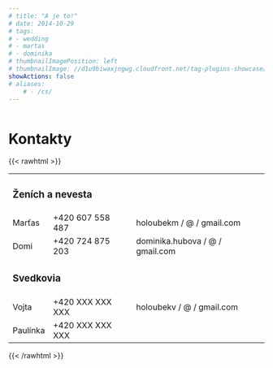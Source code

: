 ```yaml
---
# title: "A je to!"
# date: 2014-10-29
# tags:
# - wedding
# - martas
# - dominika
# thumbnailImagePosition: left
# thumbnailImage: //d1u9biwaxjngwg.cloudfront.net/tag-plugins-showcase/car-6-140.jpg
showActions: false
# aliases:
    # - /cs/
---
```


<!-- {{< toc >}} -->

<!-- <br/> -->
<p style="margin: 0px; line-height: 0px"> &nbsp; </p>

# Kontakty

{{< rawhtml >}}
<table>
    <tbody>
        <tr>
            <td colspan="3">
                <h3>Ženích a nevesta</h3>
            </td>
        </tr>
        <tr>
            <td>Marťas</td>
            <td>+420 607 558 487</td>
            <td>holoubekm / @ / gmail.com</td>
        </tr>
        <tr></tr>
        <tr>
            <td>Domi</td>
            <td>+420 724 875 203</td>
            <td>dominika.hubova / @ / gmail.com</td>
        </tr>
        <tr>
            <td colspan="3">
                <h3>Svedkovia</h3>
            </td>
        </tr>
        <tr>
            <td>Vojta</td>
            <td>+420 XXX XXX XXX</td>
            <td>holoubekv / @ / gmail.com</td>
        </tr>
        <tr></tr>
        <tr>
            <td>Paulínka</td>
            <td>+420 XXX XXX XXX</td>
            <td></td>
        </tr>
    </tbody>
</table>
{{< /rawhtml >}}

<p style="margin: 0px; "> &nbsp; </p>
